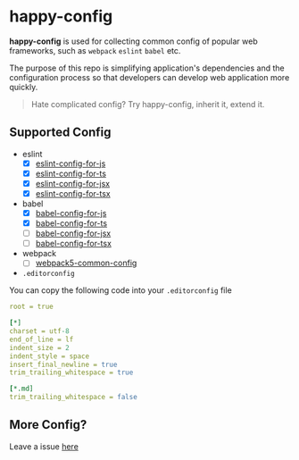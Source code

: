 # happy-config

**happy-config** is used for collecting common config of popular web frameworks, such as `webpack` `eslint` `babel` etc.

The purpose of this repo is simplifying application's dependencies and the configuration process so that developers can develop web application more quickly.

> Hate complicated config? Try happy-config, inherit it, extend it.

## Supported Config

- eslint
  - [x] [eslint-config-for-js](https://github.com/buyan302/happy-config/blob/main/packages/eslint-config-for-js/README.md)
  - [x] [eslint-config-for-ts](https://github.com/buyan302/happy-config/blob/main/packages/eslint-config-for-ts/README.md)
  - [x] [eslint-config-for-jsx](https://github.com/buyan302/happy-config/blob/main/packages/eslint-config-for-jsx/README.md)
  - [x] [eslint-config-for-tsx](https://github.com/buyan302/happy-config/blob/main/packages/eslint-config-for-tsx/README.md)

- babel
  - [x] [babel-config-for-js](https://github.com/buyan302/happy-config/blob/main/packages/babel-config-for-js/README.md)
  - [x] [babel-config-for-ts](https://github.com/buyan302/happy-config/blob/main/packages/babel-config-for-ts/README.md)
  - [ ] [babel-config-for-jsx](https://github.com/buyan302/happy-config/blob/main/packages/babel-config-for-jsx/README.md)
  - [ ] [babel-config-for-tsx](https://github.com/buyan302/happy-config/blob/main/packages/babel-config-for-tsx/README.md)

- webpack
  - [ ] [webpack5-common-config](https://github.com/buyan302/happy-config/blob/main/packages/webpack5-base-config/README.md)

- `.editorconfig`

You can copy the following code into your `.editorconfig` file

```yml
root = true

[*]
charset = utf-8
end_of_line = lf
indent_size = 2
indent_style = space
insert_final_newline = true
trim_trailing_whitespace = true

[*.md]
trim_trailing_whitespace = false
```

## More Config?

Leave a issue [here](https://github.com/buyan302/happy-config/issues)
